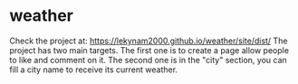 # weather
Check the project at:
https://lekynam2000.github.io/weather/site/dist/
The project has two main targets. The first one is to create a page allow people to like and comment on it. The second one is in the "city" section, you can fill a city name to receive its current weather.
